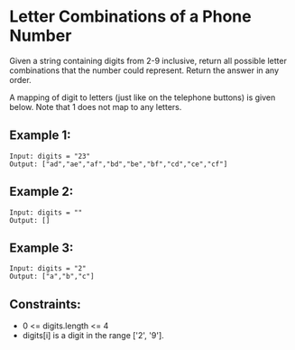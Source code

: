 # Letter Combinations of a Phone Number

Given a string containing digits from 2-9 inclusive, return all possible letter combinations that the number could represent. Return the answer in any order.

A mapping of digit to letters (just like on the telephone buttons) is given below. Note that 1 does not map to any letters.

## Example 1:

```
Input: digits = "23"
Output: ["ad","ae","af","bd","be","bf","cd","ce","cf"]
```

## Example 2:

```
Input: digits = ""
Output: []
```

## Example 3:

```
Input: digits = "2"
Output: ["a","b","c"]
```

## Constraints:

- 0 <= digits.length <= 4
- digits[i] is a digit in the range ['2', '9'].
